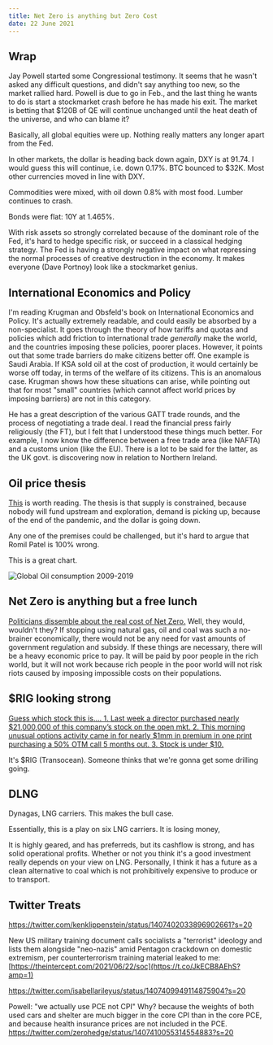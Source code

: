 ```yaml
---
title: Net Zero is anything but Zero Cost
date: 22 June 2021
---
```


## Wrap

Jay Powell started some Congressional testimony. 
It seems that he wasn't asked any difficult questions, and didn't say anything too new, so the market rallied hard.
Powell is due to go in Feb., and the last thing he wants to do is start a stockmarket crash before he has made his exit.
The market is betting that $120B of QE will continue unchanged until the heat death of the universe, and who can blame it?

Basically, all global equities were up. 
Nothing really matters any longer apart from the Fed.

In other markets, the dollar is heading back down again, DXY is at 91.74. I would guess this will continue, i.e. down 0.17%.
BTC bounced to $32K.
Most other currencies moved in line with DXY.

Commodities were mixed, with oil down 0.8% with most food.
Lumber continues to crash.

Bonds were flat: 10Y at 1.465%. 

With risk assets so strongly correlated because of the dominant role of the Fed, it's hard to hedge specific risk, or succeed in a classical hedging strategy. The Fed is having a strongly negative impact on what repressing the normal processes of creative destruction in the economy.
It makes everyone (Dave Portnoy) look like a stockmarket genius. 


## International Economics and Policy

I'm reading Krugman and Obsfeld's book on International Economics and Policy. 
It's actually extremely readable, and could easily be absorbed by a non-specialist.
It goes through the theory of how tariffs and quotas and policies which add friction to international trade _generally_ make the world, and the countries imposing these policies, poorer places.
However, it points out that some trade barriers do make citizens better off. 
One example is Saudi Arabia. If KSA sold oil at the cost of production, it would certainly be worse off today, in terms of the welfare of its citizens.
This is an anomalous case. Krugman shows how these situations can arise, while pointing out that for most "small" countries (which cannot affect world prices by imposing barriers) are not in this category.

He has a great description of the various GATT trade rounds, and the process of negotiating a trade deal. I read the financial press fairly religiously (the FT), but I felt that I understood these things much better. For example, I now know the difference between a free trade area (like NAFTA) and a customs union (like the EU). There is a lot to be said for the latter, as the UK govt. is discovering now in relation to Northern Ireland.

## Oil price thesis

[This](https://seekingalpha.com/article/4435380-100-wti-crude-oil-here-it-comes) is worth reading.
The thesis is that supply is constrained, because nobody will fund upstream and exploration, demand is picking up, because of the end of the pandemic, and the dollar is going down.

Any one of the premises could be challenged, but it's hard to argue that Romil Patel is 100% wrong.

This is a great chart.

![Global Oil consumption 2009-2019](https://static.seekingalpha.com/uploads/2021/6/16/50323515-16238529741810665.jpg)

## Net Zero is anything but a free lunch

[Politicians dissemble about the real cost of Net Zero.](https://financialpost.com/opinion/bjorn-lomborg-enough-with-the-net-zero-doublethink/wcm/943eb5ba-ca1b-4826-a1e6-70425eebe31e/amp/)
Well, they would, wouldn't they?
If stopping using natural gas, oil and coal was such a no-brainer economically, there would not be any need for vast amounts of government regulation and subsidy.
If these things are necessary, there will be a heavy economic price to pay.
It will be paid by poor people in the rich world, but it will not work because rich people in the poor world will not risk riots caused by imposing impossible costs on their populations.

## $RIG looking strong

[Guess which stock this is…. 1.  Last week a director purchased nearly $21,000,000 of this company’s stock on the open mkt.  2.  This morning unusual options activity came in for nearly $1mm in premium in one print purchasing a 50% OTM call 5 months out. 3.  Stock is under $10.](https://twitter.com/nunziato_frank/status/1407126081883213824?s=20)

It's $RIG (Transocean). Someone thinks that we're gonna get some drilling going.

## DLNG

Dynagas, LNG carriers. This makes the bull case.

Essentially, this is a play on six LNG carriers. 
It is losing money, 

It is highly geared, and has preferreds, but its cashflow is strong, and has solid operational profits.
Whether or not you think it's a good investment really depends on your view on LNG. 
Personally, I think it has a future as a clean alternative to coal which is not prohibitively expensive to produce or to transport.

## Twitter Treats

https://twitter.com/kenklippenstein/status/1407402033896902661?s=20

New US military training document calls socialists a "terrorist" ideology and lists them alongside "neo-nazis" amid Pentagon crackdown on domestic extremism, per counterterrorism training material leaked to me: [https://theintercept.com/2021/06/22/soc](https://t.co/JkECB8AEhS?amp=1)

https://twitter.com/isabellarileyus/status/1407409949114875904?s=20

Powell: "we actually use PCE not CPI" Why? because the weights of both used cars and shelter are much bigger in the core CPI than in the core PCE, and because health insurance prices are not included in the PCE.
https://twitter.com/zerohedge/status/1407410055314554883?s=20